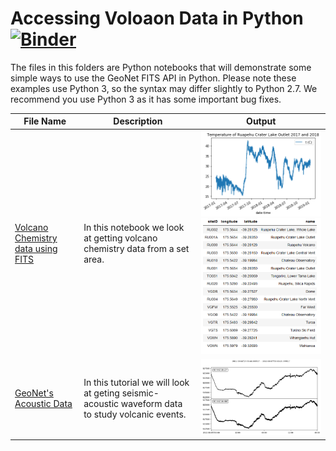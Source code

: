 # Accessing Voloaon  Data in Python [![Binder](https://mybinder.org/badge_logo.svg)](https://mybinder.org/v2/gh/JenLowe/data_tutorials/master?filepath=Volcano_Data%2FPython)
The files in this folders are Python notebooks that will demonstrate some simple ways to use the GeoNet FITS API in Python. Please note these examples use Python 3, so the syntax may differ slightly to Python 2.7. We recommend you use Python 3 as it has some important bug fixes.


File Name                     | Description  | Output
----------------------------- | -------------|---------------------------------------
[Volcano Chemistry data using FITS](Volcano_Chemistry_data_using_FITS_in_python.ipynb) | In this notebook we look at getting volcano chemistry data from a set area.| <img src="plot.png"> <img src="sites.png">
[GeoNet's Acoustic Data](GeoNet's_Acoustic_Data.ipynb)|In this tutorial we will look at geting seismic-acoustic waveform data to study volcanic events.| <img src="accoustic.png">
